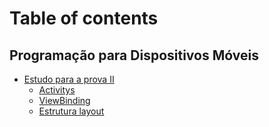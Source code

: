 # Table of contents

## Programação para Dispositivos Móveis

* [Estudo para a prova II](README.md)
  * [Activitys](programacao-para-dispositivos-moveis/estudo-para-a-prova-ii/activitys.md)
  * [ViewBinding](programacao-para-dispositivos-moveis/estudo-para-a-prova-ii/viewbinding.md)
  * [Estrutura layout](programacao-para-dispositivos-moveis/estudo-para-a-prova-ii/estrutura-layout.md)
